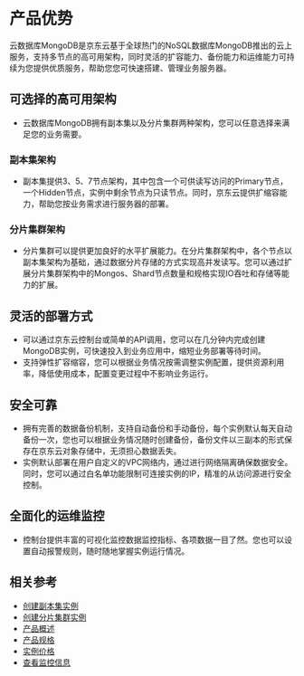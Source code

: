 # 产品优势

云数据库MongoDB是京东云基于全球热门的NoSQL数据库MongoDB推出的云上服务，支持多节点的高可用架构，同时灵活的扩容能力、备份能力和运维能力可持续为您提供优质服务，帮助您您可快速搭建、管理业务服务器。



## 可选择的高可用架构

- 云数据库MongoDB拥有副本集以及分片集群两种架构，您可以任意选择来满足您的业务需要。

### 副本集架构

- 副本集提供3、5、7节点架构，其中包含一个可供读写访问的Primary节点，一个Hidden节点，实例中剩余节点为只读节点。同时，京东云提供扩缩容能力，帮助您按业务需求进行服务器的部署。

### 分片集群架构

- 分片集群可以提供更加良好的水平扩展能力。在分片集群架构中，各个节点以副本集架构为基础，通过数据分片存储的方式实现高并发读写。您可以通过扩展分片集群架构中的Mongos、Shard节点数量和规格实现IO吞吐和存储等能力的扩展。



## 灵活的部署方式

- 可以通过京东云控制台或简单的API调用，您可以在几分钟内完成创建MongoDB实例，可快速投入到业务应用中，缩短业务部署等待时间。
- 支持弹性扩容缩容，您可以根据业务情况按需调整实例配置，提供资源利用率，降低使用成本，配置变更过程中不影响业务运行。



## 安全可靠

- 拥有完善的数据备份机制，支持自动备份和手动备份，每个实例默认每天自动备份一次，您也可以根据业务情况随时创建备份，备份文件以三副本的形式保存在京东云对象存储中，无须担心数据丢失。
- 实例默认部署在用户自定义的VPC网络内，通过进行网络隔离确保数据安全。同时，您可以通过白名单功能限制可连接实例的IP，精准的从访问源进行安全控制。



## 全面化的运维监控

- 控制台提供丰富的可视化监控数据监控指标、各项数据一目了然。您也可以设置自动报警规则，随时随地掌握实例运行情况。



## 相关参考

- [创建副本集实例](../Getting-Started/Getting-Started-Replica/Create-ReplicaSet-Instance.md)
- [创建分片集群实例](../Getting-Started/Get-Started-Shard/Create-Sharding-Instance.md)
- [产品概述](./Product-Summarization.md)
- [产品规格](./Product-Specifications.md)
- [实例价格](../Pricing/Price-Of-Instance.md)
- [查看监控信息](../Operation-Guide/Monitoring/Monitoring.md)